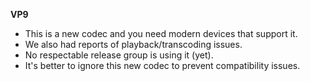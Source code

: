 <!-- markdownlint-disable MD041-->
**VP9**<br>

- This is a new codec and you need modern devices that support it.
- We also had reports of playback/transcoding issues.
- No respectable release group is using it (yet).
- It's better to ignore this new codec to prevent compatibility issues.
<!-- markdownlint-enable MD041-->
